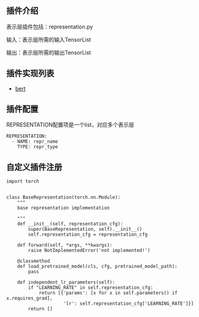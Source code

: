 ## 插件介绍
表示层插件包括：representation.py

输入：表示层所需的输入TensorList

输出：表示层所需的输出TensorList

## 插件实现列表
- [bert](./bert.md)

## 插件配置
REPRESENTATION配置项是一个list，对应多个表示层
```
REPRESENTATION:
  - NAME: repr_name
    TYPE: repr_type
```

## 自定义插件注册
```
import torch


class BaseRepresentation(torch.nn.Module):
    """
    base representation implementation

    """
    def __init__(self, representation_cfg):
        super(BaseRepresentation, self).__init__()
        self.representation_cfg = representation_cfg

    def forward(self, *args, **kwargs):
        raise NotImplementedError('not implemented!')

    @classmethod
    def load_pretrained_model(cls, cfg, pretrained_model_path):
        pass

    def independent_lr_parameters(self):
        if "LEARNING_RATE" in self.representation_cfg:
            return [{'params': [x for x in self.parameters() if x.requires_grad],
                     'lr': self.representation_cfg['LEARNING_RATE']}]
        return []
```

